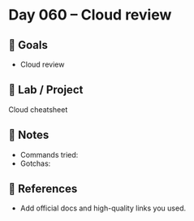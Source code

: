 # Day 060 – Cloud review

## 🎯 Goals
- Cloud review

## 🔧 Lab / Project
Cloud cheatsheet

## 📝 Notes
- Commands tried:
- Gotchas:

## 🔎 References
- Add official docs and high-quality links you used.
